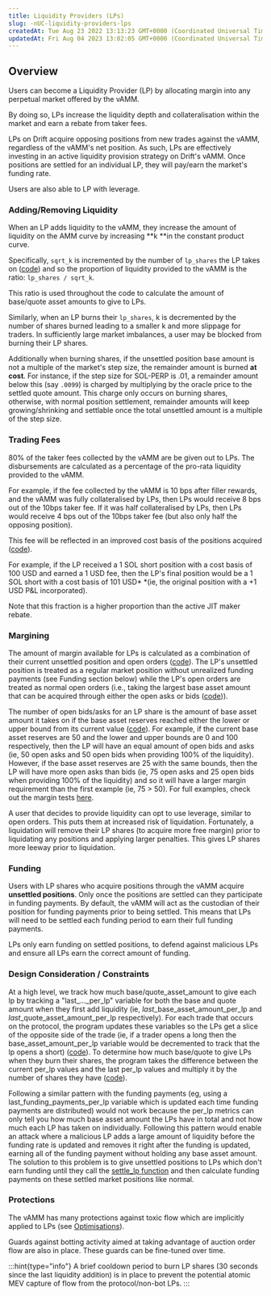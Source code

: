 ```yaml
---
title: Liquidity Providers (LPs)
slug: -nUC-liquidity-providers-lps
createdAt: Tue Aug 23 2022 13:13:23 GMT+0000 (Coordinated Universal Time)
updatedAt: Fri Aug 04 2023 13:02:05 GMT+0000 (Coordinated Universal Time)
---
```


## Overview

Users can become a Liquidity Provider (LP) by allocating margin into any perpetual market offered by the vAMM.&#x20;

By doing so, LPs increase the liquidity depth and collateralisation within the market and earn a rebate from taker fees.

LPs on Drift acquire opposing positions from new trades against the vAMM, regardless of the vAMM's net position. As such, LPs are effectively investing in an active liquidity provision strategy on Drift's vAMM. Once positions are settled for an individual LP, they will pay/earn the market's funding rate.

Users are also able to LP with leverage.

### Adding/Removing Liquidity&#x20;

When an LP adds liquidity to the vAMM, they increase the amount of liquidity on the AMM curve by increasing **k **in the constant product curve.&#x20;

Specifically, `sqrt_k` is incremented by the number of `lp_shares` the LP takes on ([code](https://github.com/drift-labs/protocol-v2/blob/190b042a4eeec8521aa6e9b54c094fbdea6a28d9/programs/clearing_house/src/lib.rs#L926-L933)) and so the proportion of liquidity provided to the vAMM is the ratio: `lp_shares / sqrt_k`.&#x20;

This ratio is used throughout the code to calculate the amount of base/quote asset amounts to give to LPs.&#x20;

Similarly, when an LP burns their `lp_shares`, k is decremented by the number of shares burned leading to a smaller k and more slippage for traders. In sufficiently large market imbalances, a user may be blocked from burning their LP shares.

Additionally when burning shares, if the unsettled position base amount is not a multiple of the market's step size, the remainder amount is burned **at cost**. For instance, if the step size for SOL-PERP is .01, a remainder amount below this (say `.0099`) is charged by multiplying by the oracle price to the settled quote amount. This charge only occurs on burning shares, otherwise, with normal position settlement, remainder amounts will keep growing/shrinking and settlable once the total unsettled amount is a multiple of the step size.

### Trading Fees

80% of the taker fees collected by the vAMM are be given out to LPs. The disbursements are calculated as a percentage of the pro-rata liquidity provided to the vAMM.&#x20;

For example, if the fee collected by the vAMM is 10 bps after filler rewards, and the vAMM was fully collateralised by LPs, then LPs would receive 8 bps out of the 10bps taker fee. If it was half collateralised by LPs, then LPs would receive  4 bps out of the 10bps taker fee (but also only half the opposing position).

This fee will be reflected in an improved cost basis of the positions acquired ([code](https://github.com/drift-labs/protocol-v2/blob/190b042a4eeec8521aa6e9b54c094fbdea6a28d9/programs/clearing_house/src/controller/position.rs#L469)).&#x20;

For example, if the LP received a 1 SOL short position with a cost basis of 100 USD and earned a 1 USD fee, then the LP's final position would be a 1 SOL short with a cost basis of 101 USD* *(ie, the original position with a +1 USD P\&L incorporated).

Note that this fraction is a higher proportion than the active JIT maker rebate.&#x20;

### Margining

The amount of margin available for LPs is calculated as a combination of their current unsettled position and open orders ([code](https://github.dev/drift-labs/protocol-v2/blob/190b042a4eeec8521aa6e9b54c094fbdea6a28d9/programs/clearing_house/src/math/margin.rs#L181-L208)). The LP's unsettled position is treated as a regular market position without unrealized funding payments (see Funding section below) while the LP's open orders are treated as normal open orders (i.e., taking the largest base asset amount that can be acquired through either the open asks or bids ([code](https://github.com/drift-labs/protocol-v2/blob/190b042a4eeec8521aa6e9b54c094fbdea6a28d9/programs/clearing_house/src/state/user.rs#L237-L258))).&#x20;

The number of open bids/asks for an LP share is the amount of base asset amount it takes on if the base asset reserves reached either the lower or upper bound from its current value ([code](https://github.dev/drift-labs/protocol-v2/blob/190b042a4eeec8521aa6e9b54c094fbdea6a28d9/programs/clearing_house/src/math/lp.rs#L120)). For example, if the current base asset reserves are 50 and the lower and upper bounds are 0 and 100 respectively, then the LP will have an equal amount of open bids and asks (ie, 50 open asks and 50 open bids when providing 100% of the liquidity). However, if the base asset reserves are 25 with the same bounds, then the LP will have more open asks than bids (ie, 75 open asks and 25 open bids when providing 100% of the liquidity) and so it will have a larger margin requirement than the first example (ie, 75 > 50). For full examples, check out the margin tests [here](https://github.dev/drift-labs/protocol-v2/blob/190b042a4eeec8521aa6e9b54c094fbdea6a28d9/programs/clearing_house/src/math/margin.rs#L789-L790).

A user that decides to provide liquidity can opt to use leverage, similar to open orders. This puts them at increased risk of liquidation. Fortunately, a liquidation will remove their LP shares (to acquire more free margin) prior to liquidating any positions and applying larger penalties. This gives LP shares more leeway prior to liquidation.

### Funding

Users with LP shares who acquire positions through the vAMM acquire **unsettled positions**. Only once the positions are settled can they participate in funding payments. By default, the vAMM will act as the custodian of their position for funding payments prior to being settled. This means that LPs will need to be settled each funding period to earn their full funding payments.

LPs only earn funding on settled positions, to defend against malicious LPs and ensure all LPs earn the correct amount of funding.

### Design Consideration / Constraints

At a high level, we track how much base/quote\_asset\_amount to give each lp by tracking a "last\_...\_per\_lp" variable for both the base and quote amount when they first add liquidity (ie, *last*\_base\_asset\_amount\_per\_lp and *last*\_quote\_asset\_amount\_per\_lp respectively). For each trade that occurs on the protocol, the program updates these variables so the LPs get a slice of the opposite side of the trade (ie, if a trader opens a long then the base\_asset\_amount\_per\_lp variable would be decremented to track that the lp opens a short) ([code](https://github.com/drift-labs/protocol-v2/blob/190b042a4eeec8521aa6e9b54c094fbdea6a28d9/programs/clearing_house/src/controller/position.rs#L433-L448)). To determine how much base/quote to give LPs when they burn their shares, the program takes the difference between the current per\_lp values and the last per\_lp values and multiply it by the number of shares they have ([code](https://github.com/drift-labs/protocol-v2/blob/190b042a4eeec8521aa6e9b54c094fbdea6a28d9/programs/clearing_house/src/math/lp.rs#L62-L73)).

Following a similar pattern with the funding payments (eg, using a last\_funding\_payments\_per\_lp variable which is updated each time funding payments are distributed) would not work because the per\_lp metrics can only tell you how much base asset amount the LPs have in total and not how much each LP has taken on individually. Following this pattern would enable an attack where a malicious LP adds a large amount of liquidity before the funding rate is updated and removes it right after the funding is updated, earning all of the funding payment without holding any base asset amount. The solution to this problem is to give unsettled positions to LPs which don't earn funding until they call the [settle\_lp function](https://github.com/drift-labs/protocol-v2/blob/190b042a4eeec8521aa6e9b54c094fbdea6a28d9/programs/clearing_house/src/lib.rs#L780) and then calculate funding payments on these settled market positions like normal.

### Protections

The vAMM has many protections against toxic flow which are implicitly applied to LPs (see [Optimisations](<../0 About Drift v2/9 Optimisations>)).&#x20;

Guards against botting activity aimed at taking advantage of auction order flow are also in place. These guards can be fine-tuned over time.&#x20;

:::hint{type="info"}
A brief cooldown period to burn LP shares (30 seconds since the last liquidity addition) is in place to prevent the potential atomic MEV capture of flow from the protocol/non-bot LPs.
:::

